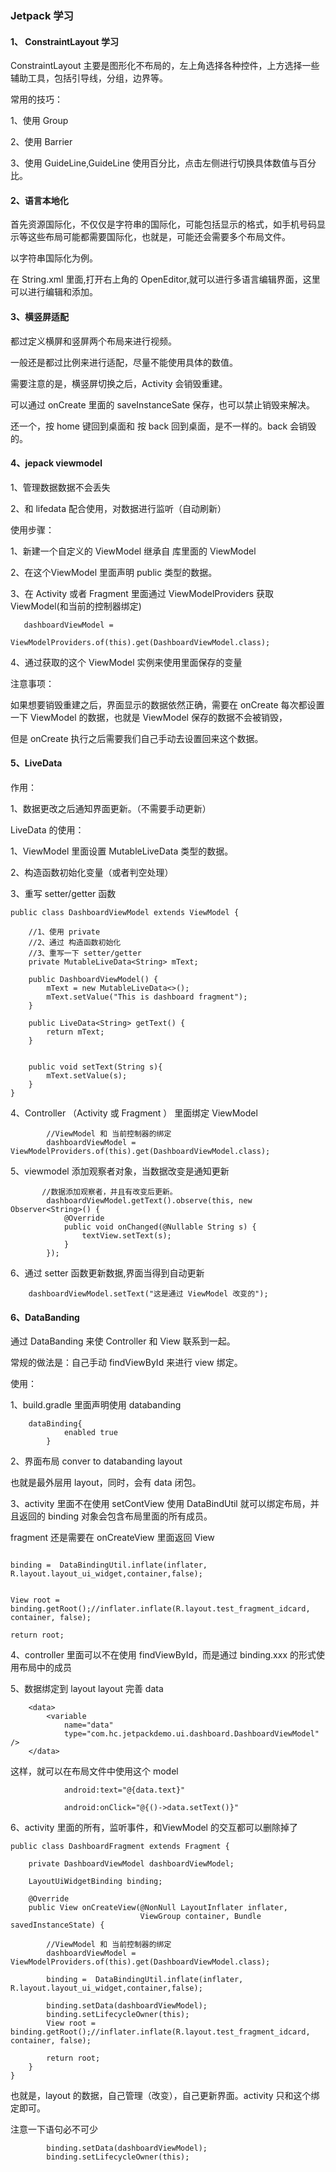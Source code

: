 ### Jetpack 学习
#### 1、 ConstraintLayout 学习
ConstraintLayout 主要是图形化不布局的，左上角选择各种控件，上方选择一些辅助工具，包括引导线，分组，边界等。

常用的技巧：

1、使用 Group

2、使用 Barrier

3、使用 GuideLine,GuideLine 使用百分比，点击左侧进行切换具体数值与百分比。


#### 2、语言本地化
首先资源国际化，不仅仅是字符串的国际化，可能包括显示的格式，如手机号码显示等这些布局可能都需要国际化，也就是，可能还会需要多个布局文件。

以字符串国际化为例。

在 String.xml 里面,打开右上角的 OpenEditor,就可以进行多语言编辑界面，这里可以进行编辑和添加。



#### 3、横竖屏适配
都过定义横屏和竖屏两个布局来进行视频。

一般还是都过比例来进行适配，尽量不能使用具体的数值。

需要注意的是，横竖屏切换之后，Activity 会销毁重建。

可以通过 onCreate 里面的 saveInstanceSate 保存，也可以禁止销毁来解决。

还一个，按 home 键回到桌面和 按 back 回到桌面，是不一样的。back 会销毁的。



#### 4、jepack viewmodel 
1、管理数据数据不会丢失

2、和 lifedata 配合使用，对数据进行监听（自动刷新）

使用步骤：

1、新建一个自定义的 ViewModel 继承自 库里面的 ViewModel

2、在这个ViewModel 里面声明 public 类型的数据。

3、在 Activity 或者 Fragment 里面通过 ViewModelProviders 获取 ViewModel(和当前的控制器绑定)
```
   dashboardViewModel =
                ViewModelProviders.of(this).get(DashboardViewModel.class);

```

4、通过获取的这个 ViewModel 实例来使用里面保存的变量


注意事项：

如果想要销毁重建之后，界面显示的数据依然正确，需要在 onCreate 每次都设置一下 ViewModel 的数据，也就是 ViewModel 保存的数据不会被销毁，

但是 onCreate 执行之后需要我们自己手动去设置回来这个数据。




#### 5、LiveData

作用：

1、数据更改之后通知界面更新。（不需要手动更新）

LiveData 的使用：

1、ViewModel 里面设置 MutableLiveData 类型的数据。

2、构造函数初始化变量（或者判空处理）

3、重写 setter/getter 函数

```
public class DashboardViewModel extends ViewModel {

    //1、使用 private
    //2、通过 构造函数初始化
    //3、重写一下 setter/getter
    private MutableLiveData<String> mText;

    public DashboardViewModel() {
        mText = new MutableLiveData<>();
        mText.setValue("This is dashboard fragment");
    }

    public LiveData<String> getText() {
        return mText;
    }


    public void setText(String s){
        mText.setValue(s);
    }
}
```

4、Controller （Activity 或 Fragment ） 里面绑定 ViewModel
```
        //ViewModel 和 当前控制器的绑定
        dashboardViewModel = ViewModelProviders.of(this).get(DashboardViewModel.class);

```


5、viewmodel 添加观察者对象，当数据改变是通知更新
```
       //数据添加观察者，并且有改变后更新。
        dashboardViewModel.getText().observe(this, new Observer<String>() {
            @Override
            public void onChanged(@Nullable String s) {
                textView.setText(s);
            }
        });

```

6、通过 setter 函数更新数据,界面当得到自动更新
```
    dashboardViewModel.setText("这是通过 ViewModel 改变的");
```



#### 6、DataBanding
通过 DataBanding 来使 Controller 和 View 联系到一起。

常规的做法是：自己手动 findViewById 来进行 view 绑定。


使用：

1、build.gradle 里面声明使用 databanding
```
    dataBinding{
            enabled true
        }
```

2、界面布局 conver to databanding layout 

也就是最外层用 layout，同时，会有 data 闭包。


3、activity 里面不在使用 setContView
使用 DataBindUtil 就可以绑定布局，并且返回的 binding 对象会包含布局里面的所有成员。


fragment 还是需要在 onCreateView 里面返回 View
```

binding =  DataBindingUtil.inflate(inflater, R.layout.layout_ui_widget,container,false);


View root = binding.getRoot();//inflater.inflate(R.layout.test_fragment_idcard, container, false);

return root;

```

4、controller 里面可以不在使用 findViewById，而是通过 binding.xxx 的形式使用布局中的成员

5、数据绑定到 layout
layout 完善 data
```
    <data>
        <variable
            name="data"
            type="com.hc.jetpackdemo.ui.dashboard.DashboardViewModel" />
    </data>
```

这样，就可以在布局文件中使用这个 model
```
            android:text="@{data.text}"
```

```
            android:onClick="@{()->data.setText()}"

```

6、activity 里面的所有，监听事件，和ViewModel 的交互都可以删除掉了
```
public class DashboardFragment extends Fragment {

    private DashboardViewModel dashboardViewModel;
    
    LayoutUiWidgetBinding binding;

    @Override
    public View onCreateView(@NonNull LayoutInflater inflater,
                             ViewGroup container, Bundle savedInstanceState) {

        //ViewModel 和 当前控制器的绑定
        dashboardViewModel = ViewModelProviders.of(this).get(DashboardViewModel.class);

        binding =  DataBindingUtil.inflate(inflater, R.layout.layout_ui_widget,container,false);

        binding.setData(dashboardViewModel);
        binding.setLifecycleOwner(this);
        View root = binding.getRoot();//inflater.inflate(R.layout.test_fragment_idcard, container, false);
        
        return root;
    }
}
```

也就是，layout 的数据，自己管理（改变），自己更新界面。activity 只和这个绑定即可。

注意一下语句必不可少
```
        binding.setData(dashboardViewModel);
        binding.setLifecycleOwner(this);
```




